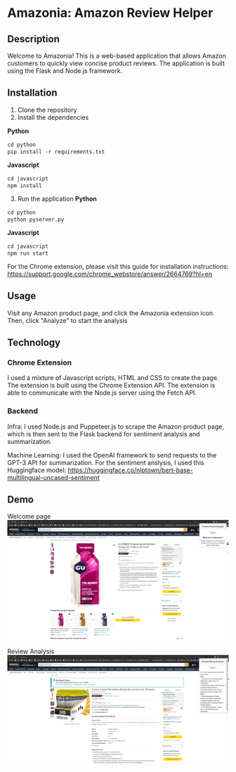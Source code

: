 # Amazonia: Amazon Review Helper

## Description
Welcome to Amazonia! This is a web-based application that allows Amazon customers to quickly view concise product reviews. The application is built using the Flask and Node.js framework.

## Installation
1. Clone the repository
2. Install the dependencies

**Python**
```
cd python
pip install -r requirements.txt
```
**Javascript**
```
cd javascript
npm install
```

3. Run the application
**Python**
```
cd python
python pyserver.py
```
**Javascript**
```
cd javascript
npm run start
```

For the Chrome extension, please visit this guide for installation instructions: https://support.google.com/chrome_webstore/answer/2664769?hl=en 

## Usage
Visit any Amazon product page, and click the Amazonia extension icon. Then, click "Analyze" to start the analysis

## Technology
### Chrome Extension
I used a mixture of Javascript scripts, HTML and CSS to create the page. The extension is built using the Chrome Extension API. The extension is able to communicate with the Node.js server using the Fetch API.

### Backend
Infra: I used Node.js and Puppeteer.js to scrape the Amazon product page, which is then sent to the Flask backend for sentiment analysis and summarization.

Machine Learning: I used the OpenAI framework to send requests to the GPT-3 API for summarization. For the sentiment anslysis, I used this Huggingface model: https://huggingface.co/nlptown/bert-base-multilingual-uncased-sentiment

## Demo
Welcome page
![Demo](./img/welcome-whole.png)

Review Analysis
![Demo](./img/recom-whole.png)

